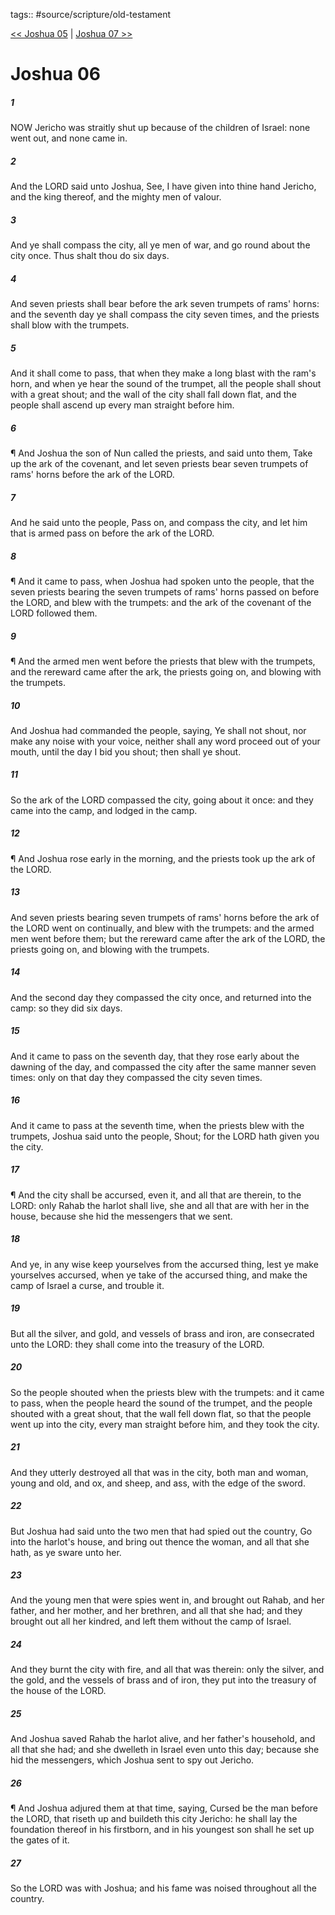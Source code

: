 tags:: #source/scripture/old-testament

[<< Joshua 05](/old-testament/06_Joshua/Joshua_05.md) | [Joshua 07 >>](/old-testament/06_Joshua/Joshua_07.md)

# Joshua 06

##### 1

NOW Jericho was straitly shut up because of the children of Israel: none went out, and none came in.

##### 2

And the LORD said unto Joshua, See, I have given into thine hand Jericho, and the king thereof, and the mighty men of valour.

##### 3

And ye shall compass the city, all ye men of war, and go round about the city once. Thus shalt thou do six days.

##### 4

And seven priests shall bear before the ark seven trumpets of rams' horns: and the seventh day ye shall compass the city seven times, and the priests shall blow with the trumpets.

##### 5

And it shall come to pass, that when they make a long blast with the ram's horn, and when ye hear the sound of the trumpet, all the people shall shout with a great shout; and the wall of the city shall fall down flat, and the people shall ascend up every man straight before him.

##### 6

¶ And Joshua the son of Nun called the priests, and said unto them, Take up the ark of the covenant, and let seven priests bear seven trumpets of rams' horns before the ark of the LORD.

##### 7

And he said unto the people, Pass on, and compass the city, and let him that is armed pass on before the ark of the LORD.

##### 8

¶ And it came to pass, when Joshua had spoken unto the people, that the seven priests bearing the seven trumpets of rams' horns passed on before the LORD, and blew with the trumpets: and the ark of the covenant of the LORD followed them.

##### 9

¶ And the armed men went before the priests that blew with the trumpets, and the rereward came after the ark, the priests going on, and blowing with the trumpets.

##### 10

And Joshua had commanded the people, saying, Ye shall not shout, nor make any noise with your voice, neither shall any word proceed out of your mouth, until the day I bid you shout; then shall ye shout.

##### 11

So the ark of the LORD compassed the city, going about it once: and they came into the camp, and lodged in the camp.

##### 12

¶ And Joshua rose early in the morning, and the priests took up the ark of the LORD.

##### 13

And seven priests bearing seven trumpets of rams' horns before the ark of the LORD went on continually, and blew with the trumpets: and the armed men went before them; but the rereward came after the ark of the LORD, the priests going on, and blowing with the trumpets.

##### 14

And the second day they compassed the city once, and returned into the camp: so they did six days.

##### 15

And it came to pass on the seventh day, that they rose early about the dawning of the day, and compassed the city after the same manner seven times: only on that day they compassed the city seven times.

##### 16

And it came to pass at the seventh time, when the priests blew with the trumpets, Joshua said unto the people, Shout; for the LORD hath given you the city.

##### 17

¶ And the city shall be accursed, even it, and all that are therein, to the LORD: only Rahab the harlot shall live, she and all that are with her in the house, because she hid the messengers that we sent.

##### 18

And ye, in any wise keep yourselves from the accursed thing, lest ye make yourselves accursed, when ye take of the accursed thing, and make the camp of Israel a curse, and trouble it.

##### 19

But all the silver, and gold, and vessels of brass and iron, are consecrated unto the LORD: they shall come into the treasury of the LORD.

##### 20

So the people shouted when the priests blew with the trumpets: and it came to pass, when the people heard the sound of the trumpet, and the people shouted with a great shout, that the wall fell down flat, so that the people went up into the city, every man straight before him, and they took the city.

##### 21

And they utterly destroyed all that was in the city, both man and woman, young and old, and ox, and sheep, and ass, with the edge of the sword.

##### 22

But Joshua had said unto the two men that had spied out the country, Go into the harlot's house, and bring out thence the woman, and all that she hath, as ye sware unto her.

##### 23

And the young men that were spies went in, and brought out Rahab, and her father, and her mother, and her brethren, and all that she had; and they brought out all her kindred, and left them without the camp of Israel.

##### 24

And they burnt the city with fire, and all that was therein: only the silver, and the gold, and the vessels of brass and of iron, they put into the treasury of the house of the LORD.

##### 25

And Joshua saved Rahab the harlot alive, and her father's household, and all that she had; and she dwelleth in Israel even unto this day; because she hid the messengers, which Joshua sent to spy out Jericho.

##### 26

¶ And Joshua adjured them at that time, saying, Cursed be the man before the LORD, that riseth up and buildeth this city Jericho: he shall lay the foundation thereof in his firstborn, and in his youngest son shall he set up the gates of it.

##### 27

So the LORD was with Joshua; and his fame was noised throughout all the country.
